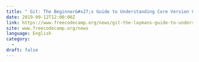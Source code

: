 ```yaml
---
title: " Git: The Beginner&#x27;s Guide to Understanding Core Version Control Concepts "
date: 2019-09-12T12:00:00Z
link: https://www.freecodecamp.org/news/git-the-laymans-guide-to-understanding-the-core-concepts/?utm_medium=RSS&utm_source=news.12bit.vn
site: www.freecodecamp.org/news
language: English
category:
  -   
draft: false
---
```

